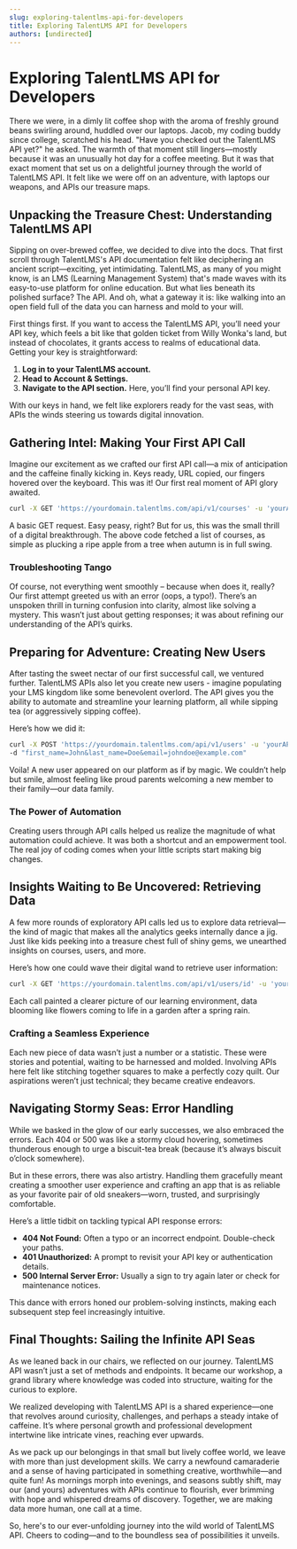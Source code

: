 ```yaml
---
slug: exploring-talentlms-api-for-developers
title: Exploring TalentLMS API for Developers
authors: [undirected]
---
```



# Exploring TalentLMS API for Developers

There we were, in a dimly lit coffee shop with the aroma of freshly ground beans swirling around, huddled over our laptops. Jacob, my coding buddy since college, scratched his head. "Have you checked out the TalentLMS API yet?" he asked. The warmth of that moment still lingers—mostly because it was an unusually hot day for a coffee meeting. But it was that exact moment that set us on a delightful journey through the world of TalentLMS API. It felt like we were off on an adventure, with laptops our weapons, and APIs our treasure maps.

## Unpacking the Treasure Chest: Understanding TalentLMS API

Sipping on over-brewed coffee, we decided to dive into the docs. That first scroll through TalentLMS's API documentation felt like deciphering an ancient script—exciting, yet intimidating. TalentLMS, as many of you might know, is an LMS (Learning Management System) that's made waves with its easy-to-use platform for online education. But what lies beneath its polished surface? The API. And oh, what a gateway it is: like walking into an open field full of the data you can harness and mold to your will.

First things first. If you want to access the TalentLMS API, you’ll need your API key, which feels a bit like that golden ticket from Willy Wonka's land, but instead of chocolates, it grants access to realms of educational data. Getting your key is straightforward:

1. **Log in to your TalentLMS account.**
2. **Head to Account & Settings.**
3. **Navigate to the API section.** Here, you’ll find your personal API key.

With our keys in hand, we felt like explorers ready for the vast seas, with APIs the winds steering us towards digital innovation.

## Gathering Intel: Making Your First API Call

Imagine our excitement as we crafted our first API call—a mix of anticipation and the caffeine finally kicking in. Keys ready, URL copied, our fingers hovered over the keyboard. This was it! Our first real moment of API glory awaited.

```bash
curl -X GET 'https://yourdomain.talentlms.com/api/v1/courses' -u 'yourAPIkey:'
```

A basic GET request. Easy peasy, right? But for us, this was the small thrill of a digital breakthrough. The above code fetched a list of courses, as simple as plucking a ripe apple from a tree when autumn is in full swing.

### Troubleshooting Tango

Of course, not everything went smoothly – because when does it, really? Our first attempt greeted us with an error (oops, a typo!). There’s an unspoken thrill in turning confusion into clarity, almost like solving a mystery. This wasn’t just about getting responses; it was about refining our understanding of the API’s quirks.

## Preparing for Adventure: Creating New Users

After tasting the sweet nectar of our first successful call, we ventured further. TalentLMS APIs also let you create new users - imagine populating your LMS kingdom like some benevolent overlord. The API gives you the ability to automate and streamline your learning platform, all while sipping tea (or aggressively sipping coffee).

Here’s how we did it:

```bash
curl -X POST 'https://yourdomain.talentlms.com/api/v1/users' -u 'yourAPIkey:' \
-d "first_name=John&last_name=Doe&email=johndoe@example.com"
```

Voila! A new user appeared on our platform as if by magic. We couldn’t help but smile, almost feeling like proud parents welcoming a new member to their family—our data family.

### The Power of Automation

Creating users through API calls helped us realize the magnitude of what automation could achieve. It was both a shortcut and an empowerment tool. The real joy of coding comes when your little scripts start making big changes.

## Insights Waiting to Be Uncovered: Retrieving Data

A few more rounds of exploratory API calls led us to explore data retrieval—the kind of magic that makes all the analytics geeks internally dance a jig. Just like kids peeking into a treasure chest full of shiny gems, we unearthed insights on courses, users, and more.

Here’s how one could wave their digital wand to retrieve user information:

```bash
curl -X GET 'https://yourdomain.talentlms.com/api/v1/users/id' -u 'yourAPIkey:'
```

Each call painted a clearer picture of our learning environment, data blooming like flowers coming to life in a garden after a spring rain.

### Crafting a Seamless Experience

Each new piece of data wasn’t just a number or a statistic. These were stories and potential, waiting to be harnessed and molded. Involving APIs here felt like stitching together squares to make a perfectly cozy quilt. Our aspirations weren’t just technical; they became creative endeavors.

## Navigating Stormy Seas: Error Handling

While we basked in the glow of our early successes, we also embraced the errors. Each 404 or 500 was like a stormy cloud hovering, sometimes thunderous enough to urge a biscuit-tea break (because it’s always biscuit o’clock somewhere).

But in these errors, there was also artistry. Handling them gracefully meant creating a smoother user experience and crafting an app that is as reliable as your favorite pair of old sneakers—worn, trusted, and surprisingly comfortable.

Here’s a little tidbit on tackling typical API response errors:

- **404 Not Found:** Often a typo or an incorrect endpoint. Double-check your paths.
- **401 Unauthorized:** A prompt to revisit your API key or authentication details.
- **500 Internal Server Error:** Usually a sign to try again later or check for maintenance notices.

This dance with errors honed our problem-solving instincts, making each subsequent step feel increasingly intuitive.

## Final Thoughts: Sailing the Infinite API Seas

As we leaned back in our chairs, we reflected on our journey. TalentLMS API wasn’t just a set of methods and endpoints. It became our workshop, a grand library where knowledge was coded into structure, waiting for the curious to explore.

We realized developing with TalentLMS API is a shared experience—one that revolves around curiosity, challenges, and perhaps a steady intake of caffeine. It’s where personal growth and professional development intertwine like intricate vines, reaching ever upwards.

As we pack up our belongings in that small but lively coffee world, we leave with more than just development skills. We carry a newfound camaraderie and a sense of having participated in something creative, worthwhile—and quite fun! As mornings morph into evenings, and seasons subtly shift, may our (and yours) adventures with APIs continue to flourish, ever brimming with hope and whispered dreams of discovery. Together, we are making data more human, one call at a time. 

So, here's to our ever-unfolding journey into the wild world of TalentLMS API. Cheers to coding—and to the boundless sea of possibilities it unveils.